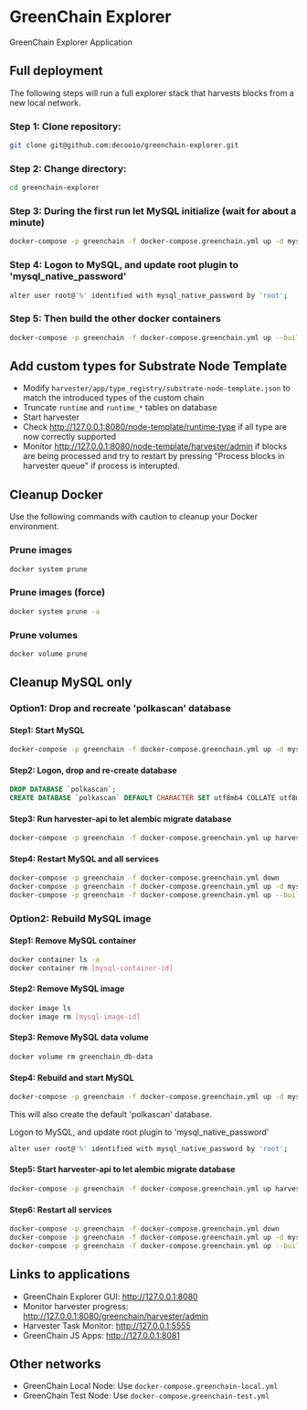 # GreenChain Explorer
GreenChain Explorer Application

## Full deployment
The following steps will run a full explorer stack that harvests blocks from a new local network.

### Step 1: Clone repository: 
```bash
git clone git@github.com:decooio/greenchain-explorer.git
```
### Step 2: Change directory: 
```bash
cd greenchain-explorer
```
### Step 3: During the first run let MySQL initialize (wait for about a minute)
```bash
docker-compose -p greenchain -f docker-compose.greenchain.yml up -d mysql
```
### Step 4: Logon to MySQL, and update root plugin to 'mysql_native_password'
```bash
alter user root@'%' identified with mysql_native_password by 'root';
```
### Step 5: Then build the other docker containers
```bash
docker-compose -p greenchain -f docker-compose.greenchain.yml up --build
```

## Add custom types for Substrate Node Template

* Modify `harvester/app/type_registry/substrate-node-template.json` to match the introduced types of the custom chain
* Truncate `runtime` and `runtime_*` tables on database
* Start harvester
* Check http://127.0.0.1:8080/node-template/runtime-type if all type are now correctly supported
* Monitor http://127.0.0.1:8080/node-template/harvester/admin if blocks are being processed and try to restart by pressing "Process blocks in harvester queue" if process is interupted.

## Cleanup Docker
Use the following commands with caution to cleanup your Docker environment.

### Prune images
```bash
docker system prune
```

### Prune images (force)
```bash
docker system prune -a
```

### Prune volumes
```bash
docker volume prune
```

## Cleanup MySQL only

### Option1: Drop and recreate 'polkascan' database

#### Step1: Start MySQL
```bash
docker-compose -p greenchain -f docker-compose.greenchain.yml up -d mysql
```

#### Step2: Logon, drop and re-create database
```sql
DROP DATABASE `polkascan`;
CREATE DATABASE `polkascan` DEFAULT CHARACTER SET utf8mb4 COLLATE utf8mb4_0900_ai_ci DEFAULT ENCRYPTION='N';
```

#### Step3: Run harvester-api to let alembic migrate database
```bash
docker-compose -p greenchain -f docker-compose.greenchain.yml up harvester-api
```

#### Step4: Restart MySQL and all services
```bash
docker-compose -p greenchain -f docker-compose.greenchain.yml down
docker-compose -p greenchain -f docker-compose.greenchain.yml up -d mysql
docker-compose -p greenchain -f docker-compose.greenchain.yml up --build
```

### Option2: Rebuild MySQL image

#### Step1: Remove MySQL container
```bash
docker container ls -a
docker container rm [mysql-container-id]
```

#### Step2: Remove MySQL image
```bash
docker image ls
docker image rm [mysql-image-id]
```

#### Step3: Remove MySQL data volume
```bash
docker volume rm greenchain_db-data
```

#### Step4: Rebuild and start MySQL 
```bash
docker-compose -p greenchain -f docker-compose.greenchain.yml up -d mysql
```
This will also create the default 'polkascan' database.

Logon to MySQL, and update root plugin to 'mysql_native_password'
```bash
alter user root@'%' identified with mysql_native_password by 'root';
```

#### Step5: Start harvester-api to let alembic migrate database
```bash
docker-compose -p greenchain -f docker-compose.greenchain.yml up harvester-api
```

#### Step6: Restart all services
```bash
docker-compose -p greenchain -f docker-compose.greenchain.yml down
docker-compose -p greenchain -f docker-compose.greenchain.yml up -d mysql
docker-compose -p greenchain -f docker-compose.greenchain.yml up --build
```


## Links to applications
* GreenChain Explorer GUI: http://127.0.0.1:8080
* Monitor harvester progress: http://127.0.0.1:8080/greenchain/harvester/admin
* Harvester Task Monitor: http://127.0.0.1:5555
* GreenChain JS Apps: http://127.0.0.1:8081

## Other networks

* GreenChain Local Node: Use `docker-compose.greenchain-local.yml`
* GreenChain Test Node: Use `docker-compose.greenchain-test.yml`
